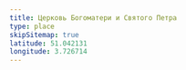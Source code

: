```yaml
---
title: Церковь Богоматери и Святого Петра
type: place
skipSitemap: true
latitude: 51.042131
longitude: 3.726714
---
```

